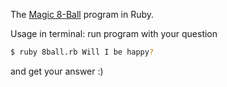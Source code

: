 The [Magic 8-Ball](https://en.wikipedia.org/wiki/Magic_8-Ball) program in Ruby.

Usage in terminal: run program with your question  

```bash
$ ruby 8ball.rb Will I be happy?
```

and get your answer :)